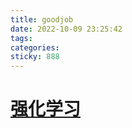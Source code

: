 ```yaml
---
title: goodjob
date: 2022-10-09 23:25:42
tags:
categories:
sticky: 888
---
```

# [强化学习](https://hrl.boyuai.com/chapter/intro)
